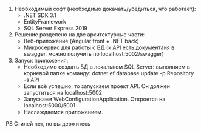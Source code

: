 1. Необходимый софт (необходимо докачать/убедиться, что работает):
	- .NET SDK 3.1
	- EntityFramework
	- SQL Server Express 2019
2. Решение разделено на две архитектурные части:
	- Веб-приложение (Angular front + .NET back)
	- Микросервис для работы с БД (к API есть документаия в swagger, можно получить по localhost:5002/swagger)
3. Запуск приложения:
	- Необходимо создать БД в локальном SQL Server: выполняем в корневой папке команду:
		dotnet ef database update -p Repository -s API
	- Если всё успешно, то запускаем проект API. Он должен запуститься на localhost:5002
	- Запускаем WebConfigurationApplication. Откроется на localhost:5000/5001
	- Наслаждаемся приложением.

PS Стилей нет, но вы держитесь

	